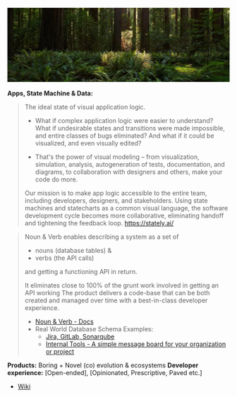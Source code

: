 ![](https://github.com/ankumar/architecture/blob/main/images/product%20development%2C%20change%2C%20and%20improvement.jpeg)

**Apps, State Machine & Data:**

> The ideal state of visual application logic.
> * What if complex application logic were easier to understand? What if undesirable states and transitions were made impossible, and entire classes of bugs eliminated? And what if it could be visualized, and even visually edited?
>
> * That's the power of visual modeling – from visualization, simulation, analysis, autogeneration of tests, documentation, and diagrams, to collaboration with designers and others, make your code do more. 
>
> Our mission is to make app logic accessible to the entire team, including developers, designers, and stakeholders. Using state machines and statecharts as a common visual language, the software development cycle becomes more collaborative, eliminating handoff and tightening the feedback loop.
> https://stately.ai/

> Noun & Verb enables describing a system as a set of
> * nouns (database tables) &
> * verbs (the API calls) 
>
> and getting a functioning API in return.
> 
> It eliminates close to 100% of the grunt work involved in getting an API working
The product delivers a code-base that can be both created
and managed over time with a best-in-class developer experience. 
>
> - [Noun & Verb - Docs](https://tufan-io.github.io/noun-and-verb-docs/)
> - Real World Database Schema Examples:
>   - [Jira, GitLab, Sonarqube](https://github.com/prisma/database-schema-examples)
>   - [Internal Tools - A simple message board for your organization or project](https://github.com/planetscale/beam/blob/main/prisma/schema.prisma)

**Products:** Boring + Novel (co) evolution & ecosystems
**Developer experience:** [Open-ended], [Opinionated, Prescriptive, Paved etc.]
- [Wiki](https://github.com/ankumar/Open-software-design/wiki)



 



  

